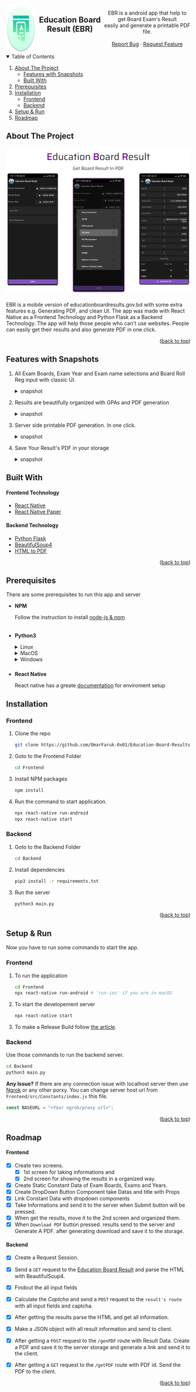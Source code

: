 <div id="top"></div>
<!-- PROJECT LOGO -->
<br />
<div align="center" style="display:flex">

  <a href="https://github.com/github_username/repo_name" >
    <img src="Frontend/android/app/src/main/res/mipmap-xxxhdpi/ic_launcher.png" alt="Logo" width="130" height="130">
  </a>



## **Education Board Result (EBR)**
  <p align="center">
    EBR is a android app that help to get Board Exam's Result <br>easily and generate a printable PDF file. 
    <br />
    <br />
    <a href="https://github.com/OmarFaruk-0x01/Education-Board-Results/issues">Report Bug</a>
    ·
    <a href="https://github.com/OmarFaruk-0x01/Education-Board-Results/issues">Request Feature</a>
  </p>

</div>



<!-- TABLE OF CONTENTS -->
<details open >
  <summary style="cursor: pointer;">Table of Contents</summary>
  <ol>
    <li>
      <a href="#about-the-project">About The Project</a>
      <ul>
        <li><a href="#features-with-snapshots">Features with Snapshots</a></li>
        <li><a href="#built-with">Built With</a></li>
      </ul>
    </li>
        <li><a href="#prerequisites">Prerequisites</a></li>
    <li>
      <a href="#installation">Installation</a>
      <ul>
        <li><a href="#frontend">Frontend</a></li>
        <li><a href="#backend">Backend</a></li>
      </ul>
    </li>
    <li>
      <a href="#setup_run">Setup & Run</a>
    </li>
    <li><a href="#roadmap">Roadmap</a></li>
   
  </ol>
</details>



<!-- ABOUT THE PROJECT -->
## About The Project
<div align="center">
<img src="Screenshots/F1.png">
</div><br>
EBR is a mobile version of educationboardresults.gov.bd with some extra features e.g. Generating PDF, and clean UI. The app was made with React Native as a Frontend Technology and Python Flask as a Backend Technology. The app will help those people who can't use websites. People can easily get their results and also generate PDF in one click.  

<p align="right">(<a href="#top">back to top</a>)</p>

## Features with Snapshots
1. All Exam Boards, Exam Year and Exam name selections and Board Roll Reg input with classic UI.
   <details ><summary>snapshot</summary>

   ![Feature_1][ps1]

   </details>
2. Results are beautifully organized with GPAs and PDF generation
   <details ><summary>snapshot</summary>

   ![Feature_2][ps2]

   </details>
3. Server side printable PDF generation. In one click.
   <details ><summary>snapshot</summary>

   ![Feature_3][ps3]

   </details>
4. Save Your Result's PDF in your storage
   <details ><summary>snapshot</summary>

   ![Feature_3][ps4]

   </details>
## Built With 
#### Frontend Technology  
* [React Native](https://reactnative.dev/)
* [React Native Paper](https://reactjs.org/) 

#### Backend Technology  
* [Python Flask](https://svelte.dev/) 
* [BeautifulSoup4](https://pypi.org/project/beautifulsoup4/)
* [HTML to PDF]()

<p align="right">(<a href="#top">back to top</a>)</p>


## Prerequisites
There are some prerequisites to run this app and server

* **NPM**
  
  Follow the instruction to install [node-js & npm](https://nodejs.org/de/download/package-manager/)
######
* **Python3**
  <details>
  <summary>Linux</summary>
  
  ```sh
  sudo apt-get install python3
  sudo apt-get instsll python3-pip
  ```
  </details>
  <details>
  <summary >MacOS</summary>
  
  ```sh
  brew instsll python3 python3-pip
  ```
  </details>
  <details>
  <summary>Windows</summary>
  Download Python Binary by <a href="https://www.python.org/ftp/python/3.10.4/python-3.10.4-amd64.exe" download>clicking here</a> 
  </details>
##### 
* **React Native**

  React native has a greate [documentation](https://reactnative.dev/docs/environment-setup) for enviroment setup 


## Installation
### Frontend
1. Clone the repo
     ```sh
   git clone https://github.com/OmarFaruk-0x01/Education-Board-Results
   ```
2. Goto to the Frontend Folder
    ```sh
    cd Frontend
    ```
4. Install NPM packages
   ```sh
   npm install
   ```
4. Run the command to start application.
   ```sh
   npx react-native run-android 
   npx react-native start
   ```

### Backend
1. Goto to the Backend Folder
    ```sh
    cd Backend
    ```
2. Install dependencies 
   ```sh
   pip3 install -r requirements.txt
   ```
3. Run the server
   ```sh
   python3 main.py
   ```

<p align="right">(<a href="#top">back to top</a>)</p>



<!-- Setup Projects -->
<div id="setup_run"></div>

## Setup & Run
Now you have to run some commands to start the app.
### Frontend
1. To run the application
   ```sh
   cd Frontend
   npx react-native run-android # 'run-ios' if you are in macOS
   ```
2. To start the developement server
   ```sh
   npx react-native start
   ```
3. To make a Release Build follow [the article][release_build_article].
   
### Backend
Use those commands to run the backend server.
   ```sh
   cd Backend
   python3 main.py
   ```
**Any Issue?**
If there are any connection issue with localhost server then use [Ngrok][ngrok_url] or any other porxy.
You can change server host url from `Frontend/src/Constants/index.js` this file.
 
```js
const BASEURL = "<Your ngrok/proxy url>";
 ```

<p align="right">(<a href="#top">back to top</a>)</p>



<!-- ROADMAP -->
## Roadmap
#### Frontend
- [x] Create two screens. 
  - [x] 1st screen for taking informations and 
  - [x] 2nd screen for showing the results in a organized way.
- [x] Create Static Constant Data of Exam Boards, Exams and Years.
- [x] Create DropDown Button Component take Datas and title with Props
- [x] Link Constant Data with dropdown components
- [x] Take Informations and send it to the server when Submit button will be pressed. 
- [x] When get the results, move it to the 2nd screen and organized them. 
- [x] When `Download PDF` button pressed. results send to the server and Generate A PDF. after generating download and save it to the storage.

#### Backend
- [x] Create a Request Session.
- [x] Send a `GET` request to the [Education Board Result][eduresultgov] and parse the HTML with BeautifulSoup4.
- [x] Findout the all input fields
- [x] Calculate the *Captcha* and send a `POST` request to the `result's route` with all input fields and captcha. 
- [x] After getting the results parse the HTML and get all information. 
- [x] Make a JSON object with all result information and send to client.
- [x] After getting a `POST` request to the `/genPDF` route with Result Data. Create a PDF and save it to the server storage and generate a link and send it to the client.
- [x] After getting a `GET` request to the `/getPDF` route with PDF id. Send the PDF to the client. 



<p align="right">(<a href="#top">back to top</a>)</p>



<!-- [stars-url]: https://github.com/github_username/repo_name/stargazers
[issues-url]: https://github.com/github_username/repo_name/issues
[linkedin-shield]: https://img.shields.io/badge/-LinkedIn-black.svg?style=for-the-badge&logo=linkedin&colorB=555 -->

[linkedin-url]: https://linkedin.com/in/linkedin_username
[ps1]: Screenshots/EBR1.jpg
[ps2]: Screenshots/EBR2.jpg
[ps3]: Screenshots/EBR3.jpg
[ps4]: Screenshots/EBR4.jpg
[release_build_article]: https://instamobile.io/android-development/generate-react-native-release-build-android/
[ngrok_url]: https://ngrok.com/
[eduresultgov]: http://www.educationboardresults.gov.bd/
